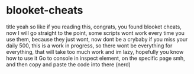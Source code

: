 # blooket-cheats
title
yeah so like if you reading this, congrats, you found blooket cheats, now I will go straight to the point, some scripts wont work every time you use them, because they just wont, now dont be a crybaby if you miss your daily 500, this is a work in progress, so there wont be everything for everything, that will take too much work and im lazy, hopefully you know how to use it
Go to console in inspect element, on the specific page smh, and then copy and paste the code into there (nerd)
